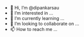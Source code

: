 - 👋 Hi, I’m @dipankarsau
- 👀 I’m interested in ...
- 🌱 I’m currently learning ...
- 💞️ I’m looking to collaborate on ...
- 📫 How to reach me ...

<!---
dipankarsau/dipankarsau is a ✨ special ✨ repository because its `README.md` (this file) appears on your GitHub profile.
You can click the Preview link to take a look at your changes.
--->
